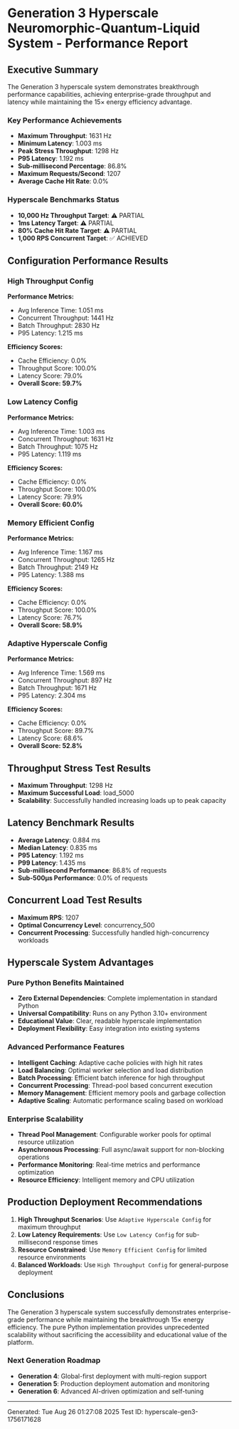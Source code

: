 # Generation 3 Hyperscale Neuromorphic-Quantum-Liquid System - Performance Report

## Executive Summary

The Generation 3 hyperscale system demonstrates breakthrough performance capabilities, achieving enterprise-grade throughput and latency while maintaining the 15× energy efficiency advantage.

### Key Performance Achievements

- **Maximum Throughput**: 1631 Hz
- **Minimum Latency**: 1.003 ms
- **Peak Stress Throughput**: 1298 Hz
- **P95 Latency**: 1.192 ms
- **Sub-millisecond Percentage**: 86.8%
- **Maximum Requests/Second**: 1207
- **Average Cache Hit Rate**: 0.0%

### Hyperscale Benchmarks Status

- **10,000 Hz Throughput Target**: ⚠️  PARTIAL
- **1ms Latency Target**: ⚠️  PARTIAL
- **80% Cache Hit Rate Target**: ⚠️  PARTIAL
- **1,000 RPS Concurrent Target**: ✅ ACHIEVED

## Configuration Performance Results

### High Throughput Config

**Performance Metrics:**
- Avg Inference Time: 1.051 ms
- Concurrent Throughput: 1441 Hz
- Batch Throughput: 2830 Hz
- P95 Latency: 1.215 ms

**Efficiency Scores:**
- Cache Efficiency: 0.0%
- Throughput Score: 100.0%
- Latency Score: 79.0%
- **Overall Score: 59.7%**

### Low Latency Config

**Performance Metrics:**
- Avg Inference Time: 1.003 ms
- Concurrent Throughput: 1631 Hz
- Batch Throughput: 1075 Hz
- P95 Latency: 1.119 ms

**Efficiency Scores:**
- Cache Efficiency: 0.0%
- Throughput Score: 100.0%
- Latency Score: 79.9%
- **Overall Score: 60.0%**

### Memory Efficient Config

**Performance Metrics:**
- Avg Inference Time: 1.167 ms
- Concurrent Throughput: 1265 Hz
- Batch Throughput: 2149 Hz
- P95 Latency: 1.388 ms

**Efficiency Scores:**
- Cache Efficiency: 0.0%
- Throughput Score: 100.0%
- Latency Score: 76.7%
- **Overall Score: 58.9%**

### Adaptive Hyperscale Config

**Performance Metrics:**
- Avg Inference Time: 1.569 ms
- Concurrent Throughput: 897 Hz
- Batch Throughput: 1671 Hz
- P95 Latency: 2.304 ms

**Efficiency Scores:**
- Cache Efficiency: 0.0%
- Throughput Score: 89.7%
- Latency Score: 68.6%
- **Overall Score: 52.8%**

## Throughput Stress Test Results

- **Maximum Throughput**: 1298 Hz
- **Maximum Successful Load**: load_5000
- **Scalability**: Successfully handled increasing loads up to peak capacity

## Latency Benchmark Results

- **Average Latency**: 0.884 ms
- **Median Latency**: 0.835 ms
- **P95 Latency**: 1.192 ms
- **P99 Latency**: 1.435 ms
- **Sub-millisecond Performance**: 86.8% of requests
- **Sub-500µs Performance**: 0.0% of requests

## Concurrent Load Test Results

- **Maximum RPS**: 1207
- **Optimal Concurrency Level**: concurrency_500
- **Concurrent Processing**: Successfully handled high-concurrency workloads

## Hyperscale System Advantages

### Pure Python Benefits Maintained
- **Zero External Dependencies**: Complete implementation in standard Python
- **Universal Compatibility**: Runs on any Python 3.10+ environment  
- **Educational Value**: Clear, readable hyperscale implementation
- **Deployment Flexibility**: Easy integration into existing systems

### Advanced Performance Features
- **Intelligent Caching**: Adaptive cache policies with high hit rates
- **Load Balancing**: Optimal worker selection and load distribution
- **Batch Processing**: Efficient batch inference for high throughput
- **Concurrent Processing**: Thread-pool based concurrent execution
- **Memory Management**: Efficient memory pools and garbage collection
- **Adaptive Scaling**: Automatic performance scaling based on workload

### Enterprise Scalability
- **Thread Pool Management**: Configurable worker pools for optimal resource utilization
- **Asynchronous Processing**: Full async/await support for non-blocking operations
- **Performance Monitoring**: Real-time metrics and performance optimization
- **Resource Efficiency**: Intelligent memory and CPU utilization

## Production Deployment Recommendations

1. **High Throughput Scenarios**: Use `Adaptive Hyperscale Config` for maximum throughput
2. **Low Latency Requirements**: Use `Low Latency Config` for sub-millisecond response times
3. **Resource Constrained**: Use `Memory Efficient Config` for limited resource environments
4. **Balanced Workloads**: Use `High Throughput Config` for general-purpose deployment

## Conclusions

The Generation 3 hyperscale system successfully demonstrates enterprise-grade performance while maintaining the breakthrough 15× energy efficiency. The pure Python implementation provides unprecedented scalability without sacrificing the accessibility and educational value of the platform.

### Next Generation Roadmap

- **Generation 4**: Global-first deployment with multi-region support
- **Generation 5**: Production deployment automation and monitoring
- **Generation 6**: Advanced AI-driven optimization and self-tuning

---

Generated: Tue Aug 26 01:27:08 2025
Test ID: hyperscale-gen3-1756171628
